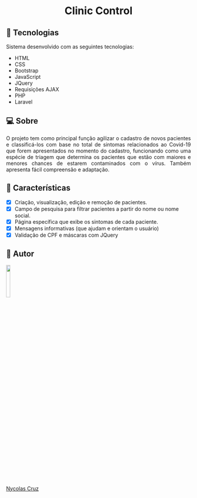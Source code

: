 <h1 align="center">Clinic Control</h1>

## 🚀 Tecnologias

<p>Sistema desenvolvido com as seguintes tecnologias:</p>

- HTML
- CSS
- Bootstrap
- JavaScript
- JQuery
- Requisições AJAX
- PHP
- Laravel

## 💻 Sobre

<p align="justify">O projeto tem como principal função agilizar o cadastro de novos pacientes e classificá-los com base no total de sintomas relacionados ao Covid-19 que forem apresentados no momento do cadastro, funcionando como uma espécie de triagem que determina os pacientes que estão com maiores e menores chances de estarem contaminados com o vírus. Também apresenta fácil compreensão e adaptação.</p>

## 🔧 Características

- [x] Criação, visualização, edição e remoção de pacientes.
- [x] Campo de pesquisa para filtrar pacientes a partir do nome ou nome social.
- [x] Página específica que exibe os sintomas de cada paciente.
- [x] Mensagens informativas (que ajudam e orientam o usuário)
- [x] Validação de CPF e máscaras com JQuery 

## 🤖 Autor

<a href="https://github.com/NycolasCruz">
    <img src="https://github.com/NycolasCruz.png"  width="15%">
    <p>Nycolas Cruz</p>
</a>
